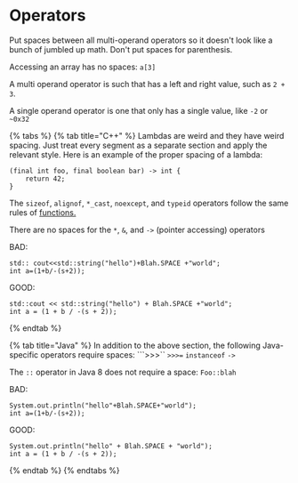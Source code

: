 # Operators

Put spaces between all multi-operand operators so it doesn't look like a bunch of jumbled up math. Don't put spaces for parenthesis.

Accessing an array has no spaces: `a[3]`

A multi operand operator is such that has a left and right value, such as `2 + 3`.

A single operand operator is one that only has a single value, like `-2` or `~0x32`

{% tabs %}
{% tab title="C++" %}
Lambdas are weird and they have weird spacing. Just treat every segment as a separate section and apply the relevant style. Here is an example of the proper spacing of a lambda:

```text
(final int foo, final boolean bar) -> int {
    return 42;
}
```

The `sizeof`, `alignof`, `*_cast`, `noexcept`, and `typeid` operators follow the same rules of [functions.](../naming/functions.md)

There are no spaces for the `*`, `&`, and `->` \(pointer accessing\) operators

BAD:

```text
std:: cout<<std::string("hello")+Blah.SPACE +"world";
int a=(1+b/-(s+2));
```

GOOD:

```text
std::cout << std::string("hello") + Blah.SPACE +"world";
int a = (1 + b / -(s + 2));
```
{% endtab %}

{% tab title="Java" %}
In addition to the above section, the following Java-specific operators require spaces: ```>>>`` `>>>=` `instanceof` `->`

The `::` operator in Java 8 does not require a space: `Foo::blah`

BAD:

```text
System.out.println("hello"+Blah.SPACE+"world");
int a=(1+b/-(s+2));
```

GOOD:

```text
System.out.println("hello" + Blah.SPACE + "world");
int a = (1 + b / -(s + 2));
```
{% endtab %}
{% endtabs %}

